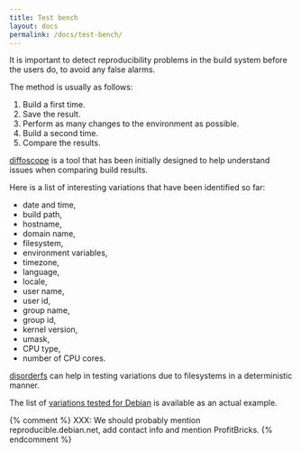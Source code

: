 ```yaml
---
title: Test bench
layout: docs
permalink: /docs/test-bench/
---
```


It is important to detect reproducibility problems in the build system
before the users do, to avoid any false alarms.

The method is usually as follows:

 1. Build a first time.
 2. Save the result.
 3. Perform as many changes to the environment as possible.
 4. Build a second time.
 5. Compare the results.

[diffoscope](https://diffoscope.org/) is a tool that has been initially
designed to help understand issues when comparing build results.

Here is a list of interesting variations that have been identified so
far:

 * date and time,
 * build path,
 * hostname,
 * domain name,
 * filesystem,
 * environment variables,
 * timezone,
 * language,
 * locale,
 * user name,
 * user id,
 * group name,
 * group id,
 * kernel version,
 * umask,
 * CPU type,
 * number of CPU cores.

[disorderfs](https://packages.debian.org/sid/disorderfs) can help in
testing variations due to filesystems in a deterministic manner.

The list of [variations tested for
Debian](https://tests.reproducible-builds.org/debian/index_variations.html) is
available as an actual example.

{% comment %}
XXX: We should probably mention reproducible.debian.net, add contact info and mention ProfitBricks.
{% endcomment %}

